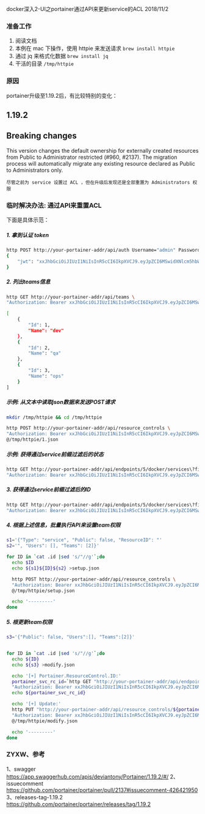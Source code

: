 docker深入2-UI之portainer通过API来更新service的ACL
2018/11/2


### 准备工作
1. 阅读文档
2. 本例在 mac 下操作，使用 httpie 来发送请求
`brew install httpie`
3. 通过 jq 来格式化数据
`brew install jq`
4. 干活的目录
`/tmp/httpie`


### 原因
portainer升级至1.19.2后，有比较特别的变化：

1.19.2
---
Breaking changes
---

This version changes the default ownership for externally created resources from Public to Administrator restricted (#960, #2137). The migration process will automatically migrate any existing resource declared as Public to Administrators only.

`尽管之前为 service 设置过 ACL ，但在升级后发现还是全部重置为 Administrators 权限`


### 临时解决办法: 通过API来重置ACL
下面是具体示范：

##### *1. 拿到认证 token*
```bash
http POST http://your-portainer-addr/api/auth Username="admin" Password="portainer"
{
    "jwt": "xxJhbGciOiJIUzI1NiIsInR5cCI6IkpXVCJ9.eyJpZCI6MSwidXNlcm5hbWUiOiJhZG1pbiIsInJvbGUiOjEsImV4cCI6MTUzOTYxNzcwNX0.ifadEaqEo7LNWPuPBl8zQMZqeFvxfVPgAD6asNdMQYY"
}

```

##### *2. 列出teams信息*
```bash
http GET http://your-portainer-addr/api/teams \
"Authorization: Bearer xxJhbGciOiJIUzI1NiIsInR5cCI6IkpXVCJ9.eyJpZCI6MSwidXNlcm5hbWUiOiJhZG1pbiIsInJvbGUiOjEsImV4cCI6MTUzOTYxNzcwNX0.ifadEaqEo7LNWPuPBl8zQMZqeFvxfVPgAD6asNdMQYY"

[
    {
        "Id": 1,
        "Name": "dev"
    },
    {
        "Id": 2,
        "Name": "qa"
    },
    {
        "Id": 3,
        "Name": "ops"
    }
]

```

##### *示例: 从文本中读取json数据来发送POST请求*
```bash
mkdir /tmp/httpie && cd /tmp/httpie

```

```bash
http POST http://your-portainer-addr/api/resource_controls \
"Authorization: Bearer xxJhbGciOiJIUzI1NiIsInR5cCI6IkpXVCJ9.eyJpZCI6MSwidXNlcm5hbWUiOiJhZG1pbiIsInJvbGUiOjEsImV4cCI6MTUzOTYxNzcwNX0.ifadEaqEo7LNWPuPBl8zQMZqeFvxfVPgAD6asNdMQYY" \
@/tmp/httpie/1.json

```


##### *示例: 获得通过service前缀过滤后的状态*
```bash
http GET http://your-portainer-addr/api/endpoints/5/docker/services\?filters\='{"name":["dev-app1"]}' \
"Authorization: Bearer xxJhbGciOiJIUzI1NiIsInR5cCI6IkpXVCJ9.eyJpZCI6MSwidXNlcm5hbWUiOiJhZG1pbiIsInJvbGUiOjEsImV4cCI6MTUzOTYxNzcwNX0.ifadEaqEo7LNWPuPBl8zQMZqeFvxfVPgAD6asNdMQYY" |jq '.[] | {name: .Spec.Name, id: .ID, teams: .Portainer.ResourceControl.TeamAccesses[0].TeamId}'

```


##### *3. 获得通过service前缀过滤后的ID*
```bash
http GET http://your-portainer-addr/api/endpoints/5/docker/services\?filters\='{"name":["dev-app1"]}' \
"Authorization: Bearer xxJhbGciOiJIUzI1NiIsInR5cCI6IkpXVCJ9.eyJpZCI6MSwidXNlcm5hbWUiOiJhZG1pbiIsInJvbGUiOjEsImV4cCI6MTUzOTYxNzcwNX0.ifadEaqEo7LNWPuPBl8zQMZqeFvxfVPgAD6asNdMQYY" |jq '.[].ID' > .id

```


##### *4. 根据上述信息，批量执行API来设置team权限*
```bash
s1='{"Type": "service", "Public": false, "ResourceID": "'
s2='", "Users": [], "Teams": [2]}'

for ID in `cat .id |sed 's/"//g'`;do
  echo $ID
  echo ${s1}${ID}${s2} >setup.json

  http POST http://your-portainer-addr/api/resource_controls \
  "Authorization: Bearer xxJhbGciOiJIUzI1NiIsInR5cCI6IkpXVCJ9.eyJpZCI6MSwidXNlcm5hbWUiOiJhZG1pbiIsInJvbGUiOjEsImV4cCI6MTUzOTYxNzcwNX0.ifadEaqEo7LNWPuPBl8zQMZqeFvxfVPgAD6asNdMQYY" \
  @/tmp/httpie/setup.json

  echo '---------'
done

```


##### *5. 根更新team权限*
```bash
s3='{"Public": false, "Users":[], "Teams":[2]}'


for ID in `cat .id |sed 's/"//g'`;do
  echo ${ID}
  echo ${s3} >modify.json

  echo '[+] Portainer.ResourceControl.ID:'
  portainer_svc_rc_id=`http GET "http://your-portainer-addr/api/endpoints/5/docker/services/${ID}" \
  "Authorization: Bearer xxJhbGciOiJIUzI1NiIsInR5cCI6IkpXVCJ9.eyJpZCI6MSwidXNlcm5hbWUiOiJhZG1pbiIsInJvbGUiOjEsImV4cCI6MTUzOTYxNzcwNX0.ifadEaqEo7LNWPuPBl8zQMZqeFvxfVPgAD6asNdMQYY" |jq '.Portainer.ResourceControl.Id'`
  echo ${portainer_svc_rc_id}

  echo '[+] Update:'
  http PUT "http://your-portainer-addr/api/resource_controls/${portainer_svc_rc_id}" \
  "Authorization: Bearer xxJhbGciOiJIUzI1NiIsInR5cCI6IkpXVCJ9.eyJpZCI6MSwidXNlcm5hbWUiOiJhZG1pbiIsInJvbGUiOjEsImV4cCI6MTUzOTYxNzcwNX0.ifadEaqEo7LNWPuPBl8zQMZqeFvxfVPgAD6asNdMQYY" \
  @/tmp/httpie/modify.json

  echo '---------'
done

```




### ZYXW、参考
1、swagger
https://app.swaggerhub.com/apis/deviantony/Portainer/1.19.2/#/
2、issuecomment
https://github.com/portainer/portainer/pull/2137#issuecomment-426421950
3、releases-tag-1.19.2
https://github.com/portainer/portainer/releases/tag/1.19.2
